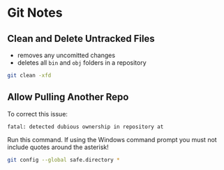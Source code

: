 # Git Notes

## Clean and Delete Untracked Files

* removes any uncomitted changes
* deletes all `bin` and `obj` folders in a repository

```sh
git clean -xfd
```

## Allow Pulling Another Repo

To correct this issue:

```
fatal: detected dubious ownership in repository at
```

Run this command. If using the Windows command prompt you must not include quotes around the asterisk!

```sh
git config --global safe.directory *
```
